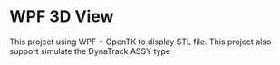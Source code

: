 # WPF 3D View
 This project using WPF + OpenTK to display STL file. This project also support simulate the DynaTrack ASSY type
